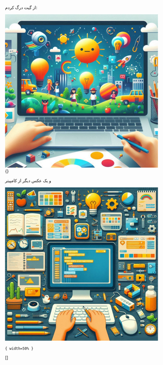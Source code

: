 


از گیت درگ کردم:

![](../assets/Pasted%20image%20۲۰۲۴۰۸۱۲۲۰۰۵۵۳.jpg )
 {}


و یک عکس دیگر از کامپیتر

![alt](../assets/ai%20-%20%20(1).jpg ) 
 ```
{ width=50% }
```
[]